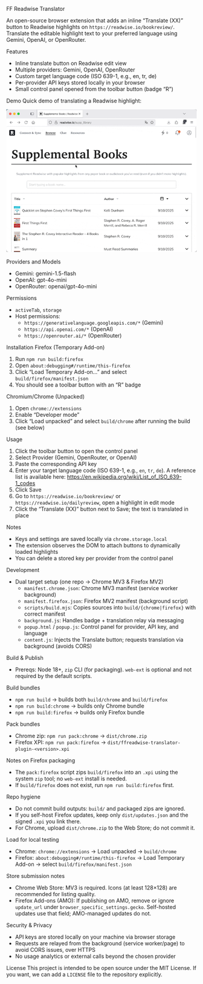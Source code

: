 FF Readwise Translator

An open-source browser extension that adds an inline “Translate (XX)” button to Readwise highlights on `https://readwise.io/bookreview/`. Translate the editable highlight text to your preferred language using Gemini, OpenAI, or OpenRouter.

Features
- Inline translate button on Readwise edit view
- Multiple providers: Gemini, OpenAI, OpenRouter
- Custom target language code (ISO 639-1, e.g., en, tr, de)
- Per-provider API keys stored locally in your browser
- Small control panel opened from the toolbar button (badge “R”)

Demo
Quick demo of translating a Readwise highlight:

![FF Readwise Translator Demo](assets/usage-demo.gif)

Providers and Models
- Gemini: gemini-1.5-flash
- OpenAI: gpt-4o-mini
- OpenRouter: openai/gpt-4o-mini

Permissions
- `activeTab`, `storage`
- Host permissions:
  - `https://generativelanguage.googleapis.com/*` (Gemini)
  - `https://api.openai.com/*` (OpenAI)
  - `https://openrouter.ai/*` (OpenRouter)

Installation
Firefox (Temporary Add-on)
1. Run `npm run build:firefox`
2. Open `about:debugging#/runtime/this-firefox`
3. Click “Load Temporary Add-on…” and select `build/firefox/manifest.json`
4. You should see a toolbar button with an “R” badge

Chromium/Chrome (Unpacked)
1. Open `chrome://extensions`
2. Enable “Developer mode”
3. Click “Load unpacked” and select `build/chrome` after running the build (see below)

Usage
1. Click the toolbar button to open the control panel
2. Select Provider (Gemini, OpenRouter, or OpenAI)
3. Paste the corresponding API key
4. Enter your target language code (ISO 639-1, e.g., `en`, `tr`, `de`). A reference list is available here:
   https://en.wikipedia.org/wiki/List_of_ISO_639-1_codes
5. Click Save
6. Go to `https://readwise.io/bookreview/` or `https://readwise.io/dailyreview`, open a highlight in edit mode
7. Click the “Translate (XX)” button next to Save; the text is translated in place

Notes
- Keys and settings are saved locally via `chrome.storage.local`
- The extension observes the DOM to attach buttons to dynamically loaded highlights
- You can delete a stored key per provider from the control panel

Development
- Dual target setup (one repo → Chrome MV3 & Firefox MV2)
  - `manifest.chrome.json`: Chrome MV3 manifest (service worker background)
  - `manifest.firefox.json`: Firefox MV2 manifest (background script)
  - `scripts/build.mjs`: Copies sources into `build/{chrome|firefox}` with correct manifest
  - `background.js`: Handles badge + translation relay via messaging
  - `popup.html` / `popup.js`: Control panel for provider, API key, and language
  - `content.js`: Injects the Translate button; requests translation via background (avoids CORS)

Build & Publish
- Prereqs: Node 18+, `zip` CLI (for packaging). `web-ext` is optional and not required by the default scripts.

Build bundles
- `npm run build`       → builds both `build/chrome` and `build/firefox`
- `npm run build:chrome` → builds only Chrome bundle
- `npm run build:firefox` → builds only Firefox bundle

Pack bundles
- Chrome zip: `npm run pack:chrome` → `dist/chrome.zip`
- Firefox XPI: `npm run pack:firefox` → `dist/ffreadwise-translator-plugin-<version>.xpi`

Notes on Firefox packaging
- The `pack:firefox` script zips `build/firefox` into an `.xpi` using the system `zip` tool; no `web-ext` install is needed.
- If `build/firefox` does not exist, run `npm run build:firefox` first.

Repo hygiene
- Do not commit build outputs: `build/` and packaged zips are ignored.
- If you self-host Firefox updates, keep only `dist/updates.json` and the signed `.xpi` you link there.
- For Chrome, upload `dist/chrome.zip` to the Web Store; do not commit it.

Load for local testing
- Chrome: `chrome://extensions` → Load unpacked → `build/chrome`
- Firefox: `about:debugging#/runtime/this-firefox` → Load Temporary Add-on → select `build/firefox/manifest.json`

Store submission notes
- Chrome Web Store: MV3 is required. Icons (at least 128×128) are recommended for listing quality.
- Firefox Add-ons (AMO): If publishing on AMO, remove or ignore `update_url` under `browser_specific_settings.gecko`.
  Self-hosted updates use that field; AMO-managed updates do not.

Security & Privacy
- API keys are stored locally on your machine via browser storage
- Requests are relayed from the background (service worker/page) to avoid CORS issues, over HTTPS
- No usage analytics or external calls beyond the chosen provider

License
This project is intended to be open source under the MIT License.
If you want, we can add a `LICENSE` file to the repository explicitly.
